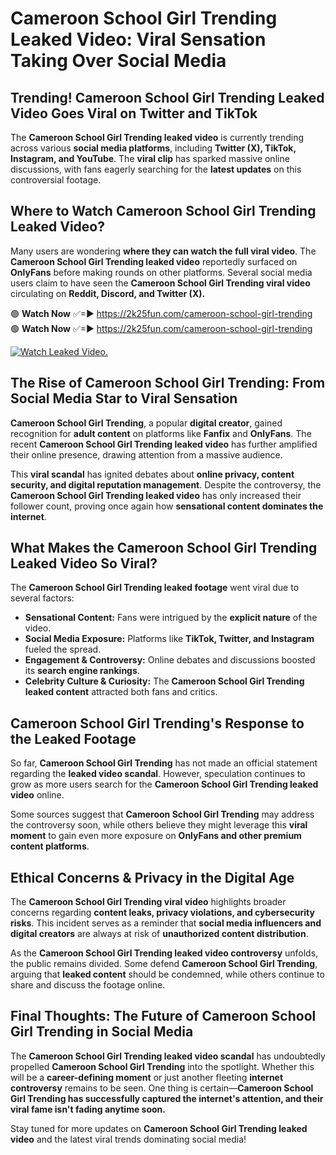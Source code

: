 # Cameroon School Girl Trending Leaked Video: Viral Sensation Taking Over Social Media

## **Trending! Cameroon School Girl Trending Leaked Video Goes Viral on Twitter and TikTok**
The **Cameroon School Girl Trending leaked video** is currently trending across various **social media platforms**, including **Twitter (X), TikTok, Instagram, and YouTube**. The **viral clip** has sparked massive online discussions, with fans eagerly searching for the **latest updates** on this controversial footage.

## **Where to Watch Cameroon School Girl Trending Leaked Video?**
Many users are wondering **where they can watch the full viral video**. The **Cameroon School Girl Trending leaked video** reportedly surfaced on **OnlyFans** before making rounds on other platforms. Several social media users claim to have seen the **Cameroon School Girl Trending viral video** circulating on **Reddit, Discord, and Twitter (X).**

🟢 **Watch Now** ✅=► https://2k25fun.com/cameroon-school-girl-trending  
🟢 **Watch Now** ✅=► https://2k25fun.com/cameroon-school-girl-trending  

[![Watch Leaked Video.](https://miro.medium.com/v2/resize:fit:828/format:webp/1*cilzJN44JGOrTw9NJCrNHA.gif "Watch Leaked Video")](https://2k25fun.com/cameroon-school-girl-trending)

## **The Rise of Cameroon School Girl Trending: From Social Media Star to Viral Sensation**
**Cameroon School Girl Trending**, a popular **digital creator**, gained recognition for **adult content** on platforms like **Fanfix** and **OnlyFans**. The recent **Cameroon School Girl Trending leaked video** has further amplified their online presence, drawing attention from a massive audience.

This **viral scandal** has ignited debates about **online privacy, content security, and digital reputation management**. Despite the controversy, the **Cameroon School Girl Trending leaked video** has only increased their follower count, proving once again how **sensational content dominates the internet**.

## **What Makes the Cameroon School Girl Trending Leaked Video So Viral?**
The **Cameroon School Girl Trending leaked footage** went viral due to several factors:
- **Sensational Content:** Fans were intrigued by the **explicit nature** of the video.
- **Social Media Exposure:** Platforms like **TikTok, Twitter, and Instagram** fueled the spread.
- **Engagement & Controversy:** Online debates and discussions boosted its **search engine rankings**.
- **Celebrity Culture & Curiosity:** The **Cameroon School Girl Trending leaked content** attracted both fans and critics.

## **Cameroon School Girl Trending's Response to the Leaked Footage**
So far, **Cameroon School Girl Trending** has not made an official statement regarding the **leaked video scandal**. However, speculation continues to grow as more users search for the **Cameroon School Girl Trending leaked video** online.

Some sources suggest that **Cameroon School Girl Trending** may address the controversy soon, while others believe they might leverage this **viral moment** to gain even more exposure on **OnlyFans and other premium content platforms**.

## **Ethical Concerns & Privacy in the Digital Age**
The **Cameroon School Girl Trending viral video** highlights broader concerns regarding **content leaks, privacy violations, and cybersecurity risks**. This incident serves as a reminder that **social media influencers and digital creators** are always at risk of **unauthorized content distribution**.

As the **Cameroon School Girl Trending leaked video controversy** unfolds, the public remains divided. Some defend **Cameroon School Girl Trending**, arguing that **leaked content** should be condemned, while others continue to share and discuss the footage online.

## **Final Thoughts: The Future of Cameroon School Girl Trending in Social Media**
The **Cameroon School Girl Trending leaked video scandal** has undoubtedly propelled **Cameroon School Girl Trending** into the spotlight. Whether this will be a **career-defining moment** or just another fleeting **internet controversy** remains to be seen. One thing is certain—**Cameroon School Girl Trending has successfully captured the internet's attention, and their viral fame isn't fading anytime soon.**

Stay tuned for more updates on **Cameroon School Girl Trending leaked video** and the latest viral trends dominating social media!